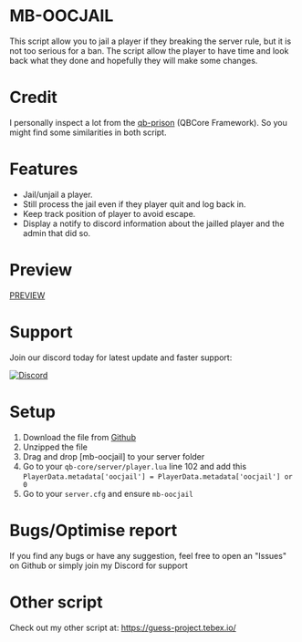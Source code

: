# MB-OOCJAIL
This script allow you to jail a player if they breaking the server rule, but it is not too serious for a ban. The script allow the player to have time and look back what they done and hopefully they will make some changes.

# Credit
I personally inspect a lot from the [qb-prison](https://github.com/qbcore-framework/qb-prison) (QBCore Framework). So you might find some similarities in both script.

# Features
- Jail/unjail a player.
- Still process the jail even if they player quit and log back in.
- Keep track position of player to avoid escape.
- Display a notify to discord information about the jailled player and the admin that did so.

# Preview
[PREVIEW](https://www.youtube.com/watch?v=mYMGHzLiSxQ)

# Support
Join our discord today for latest update and faster support:

[![Discord](https://dcbadge.vercel.app/api/server/MkXfmb2M2V)](https://discord.gg/MkXfmb2M2V)

# Setup
1. Download the file from [Github](https://github.com/Edvo1901/mb-oocjail)
2. Unzipped the file
3. Drag and drop [mb-oocjail] to your server folder
4. Go to your `qb-core/server/player.lua` line 102 and add this
```PlayerData.metadata['oocjail'] = PlayerData.metadata['oocjail'] or 0```
5. Go to your `server.cfg` and ensure `mb-oocjail`

# Bugs/Optimise report
If you find any bugs or have any suggestion, feel free to open an "Issues" on Github or simply join my Discord for support

# Other script
Check out my other script at: https://guess-project.tebex.io/